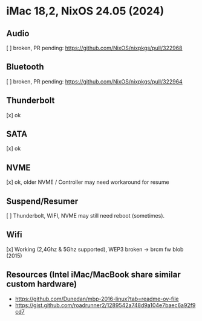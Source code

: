 # iMac 18,2, NixOS 24.05 (2024)

## Audio
 [ ] broken, PR pending: https://github.com/NixOS/nixpkgs/pull/322968

## Bluetooth
 [ ] broken, PR pending: https://github.com/NixOS/nixpkgs/pull/322964

## Thunderbolt
 [x] ok

## SATA
 [x] ok

## NVME
 [x] ok, older NVME / Controller may need workaround for resume

## Suspend/Resumer
 [ ] Thunderbolt, WIFI, NVME may still need reboot (sometimes).

## Wifi
 [x] Working (2,4Ghz & 5Ghz supported), WEP3 broken -> brcm fw blob (2015) 

## Resources (Intel iMac/MacBook share similar custom hardware)
- https://github.com/Dunedan/mbp-2016-linux?tab=readme-ov-file
- https://gist.github.com/roadrunner2/1289542a748d9a104e7baec6a92f9cd7
